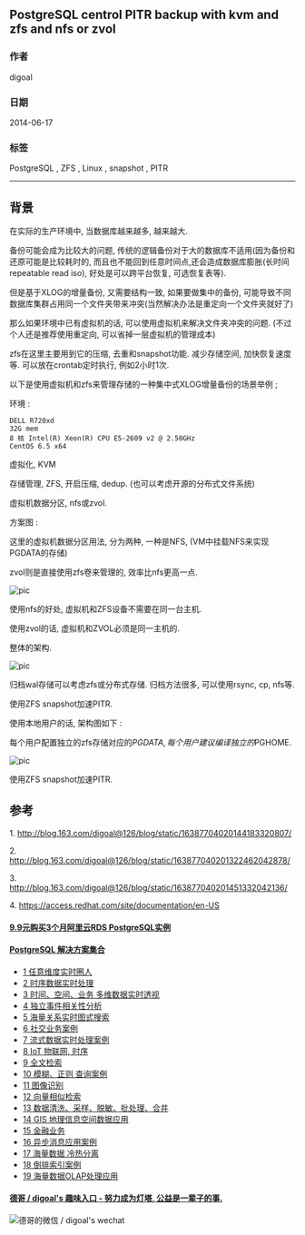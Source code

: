 ## PostgreSQL centrol PITR backup with kvm and zfs and nfs or zvol  
                                                                     
### 作者                                                                     
digoal                                                                     
                                                                     
### 日期                                                                     
2014-06-17                                                                   
                                                                     
### 标签                                                                     
PostgreSQL , ZFS , Linux , snapshot , PITR     
                                                                     
----                                                                     
                                                                     
## 背景            
在实际的生产环境中, 当数据库越来越多, 越来越大.  
  
备份可能会成为比较大的问题, 传统的逻辑备份对于大的数据库不适用(因为备份和还原可能是比较耗时的, 而且也不能回到任意时间点,还会造成数据库膨胀(长时间repeatable read iso), 好处是可以跨平台恢复, 可选恢复表等).  
  
但是基于XLOG的增量备份, 又需要结构一致, 如果要做集中的备份, 可能导致不同数据库集群占用同一个文件夹带来冲突(当然解决办法是重定向一个文件夹就好了)  
  
那么如果环境中已有虚拟机的话, 可以使用虚拟机来解决文件夹冲突的问题. (不过个人还是推荐使用重定向, 可以省掉一层虚拟机的管理成本)  
  
zfs在这里主要用到它的压缩, 去重和snapshot功能. 减少存储空间, 加快恢复速度等. 可以放在crontab定时执行, 例如2小时1次.  
  
以下是使用虚拟机和zfs来管理存储的一种集中式XLOG增量备份的场景举例 ;   
  
环境 :   
  
```  
DELL R720xd  
32G mem  
8 核 Intel(R) Xeon(R) CPU E5-2609 v2 @ 2.50GHz  
CentOS 6.5 x64  
```  
  
虚拟化, KVM  
  
存储管理, ZFS, 开启压缩, dedup. (也可以考虑开源的分布式文件系统)  
  
虚拟机数据分区, nfs或zvol.  
  
方案图 :   
  
这里的虚拟机数据分区用法, 分为两种, 一种是NFS, (VM中挂载NFS来实现PGDATA的存储)  
  
zvol则是直接使用zfs卷来管理的, 效率比nfs更高一点.  
  
![pic](20140617_03_pic_001.png)  
  
使用nfs的好处, 虚拟机和ZFS设备不需要在同一台主机.  
  
使用zvol的话, 虚拟机和ZVOL必须是同一主机的.  
  
整体的架构.  
  
![pic](20140617_03_pic_002.png)  
  
归档wal存储可以考虑zfs或分布式存储. 归档方法很多, 可以使用rsync, cp, nfs等.  
  
使用ZFS snapshot加速PITR.  
  
使用本地用户的话, 架构图如下 :   
  
每个用户配置独立的zfs存储对应的$PGDATA, 每个用户建议编译独立的$PGHOME.  
  
![pic](20140617_03_pic_003.png)  
  
使用ZFS snapshot加速PITR.  
  
## 参考  
1\. http://blog.163.com/digoal@126/blog/static/16387704020144183320807/  
  
2\. http://blog.163.com/digoal@126/blog/static/163877040201322462042878/  
  
3\. http://blog.163.com/digoal@126/blog/static/163877040201451332042136/  
  
4\. https://access.redhat.com/site/documentation/en-US  
  
  
  
  
  
  
  
  
  
  
  
  
  
  
  
  
  
  
  
  
  
  
  
  
  
  
  
  
  
  
  
  
  
  
  
  
  
  
  
  
  
  
  
  
  
  
  
  
  
  
  
  
  
  
  
#### [9.9元购买3个月阿里云RDS PostgreSQL实例](https://www.aliyun.com/database/postgresqlactivity "57258f76c37864c6e6d23383d05714ea")
  
  
#### [PostgreSQL 解决方案集合](https://yq.aliyun.com/topic/118 "40cff096e9ed7122c512b35d8561d9c8")
- [1 任意维度实时圈人](https://yq.aliyun.com/topic/118 "40cff096e9ed7122c512b35d8561d9c8")
- [2 时序数据实时处理](https://yq.aliyun.com/topic/118 "40cff096e9ed7122c512b35d8561d9c8")
- [3 时间、空间、业务 多维数据实时透视](https://yq.aliyun.com/topic/118 "40cff096e9ed7122c512b35d8561d9c8")
- [4 独立事件相关性分析](https://yq.aliyun.com/topic/118 "40cff096e9ed7122c512b35d8561d9c8")
- [5 海量关系实时图式搜索](https://yq.aliyun.com/topic/118 "40cff096e9ed7122c512b35d8561d9c8")
- [6 社交业务案例](https://yq.aliyun.com/topic/118 "40cff096e9ed7122c512b35d8561d9c8")
- [7 流式数据实时处理案例](https://yq.aliyun.com/topic/118 "40cff096e9ed7122c512b35d8561d9c8")
- [8 IoT 物联网, 时序](https://yq.aliyun.com/topic/118 "40cff096e9ed7122c512b35d8561d9c8")
- [9 全文检索](https://yq.aliyun.com/topic/118 "40cff096e9ed7122c512b35d8561d9c8")
- [10 模糊、正则 查询案例](https://yq.aliyun.com/topic/118 "40cff096e9ed7122c512b35d8561d9c8")
- [11 图像识别](https://yq.aliyun.com/topic/118 "40cff096e9ed7122c512b35d8561d9c8")
- [12 向量相似检索](https://yq.aliyun.com/topic/118 "40cff096e9ed7122c512b35d8561d9c8")
- [13 数据清洗、采样、脱敏、批处理、合并](https://yq.aliyun.com/topic/118 "40cff096e9ed7122c512b35d8561d9c8")
- [14 GIS 地理信息空间数据应用](https://yq.aliyun.com/topic/118 "40cff096e9ed7122c512b35d8561d9c8")
- [15 金融业务](https://yq.aliyun.com/topic/118 "40cff096e9ed7122c512b35d8561d9c8")
- [16 异步消息应用案例](https://yq.aliyun.com/topic/118 "40cff096e9ed7122c512b35d8561d9c8")
- [17 海量数据 冷热分离](https://yq.aliyun.com/topic/118 "40cff096e9ed7122c512b35d8561d9c8")
- [18 倒排索引案例](https://yq.aliyun.com/topic/118 "40cff096e9ed7122c512b35d8561d9c8")
- [19 海量数据OLAP处理应用](https://yq.aliyun.com/topic/118 "40cff096e9ed7122c512b35d8561d9c8")
  
  
#### [德哥 / digoal's 趣味入口 - 努力成为灯塔, 公益是一辈子的事.](https://github.com/digoal/blog/blob/master/README.md "22709685feb7cab07d30f30387f0a9ae")
  
  
![德哥的微信 / digoal's wechat](../pic/digoal_weixin.jpg "f7ad92eeba24523fd47a6e1a0e691b59")
  
